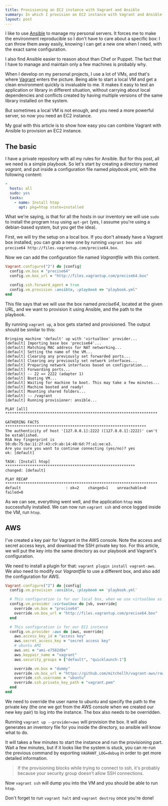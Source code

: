 ```yaml
---
title: Provisioning an EC2 instance with Vagrant and Ansible
summary: In which I provision an EC2 instance with Vagrant and Ansible
layout: post
---
```


I like to use [Ansible](http://www.ansible.com/) to manage my personal servers. It forces me to make the environment reproducible so I don't have to care about a specific box: I can throw them away easily, knowing I can get a new one when I need, with the exact same configuration.

I also find Ansible easier to reason about than Chef or Puppet. The fact that I have to manage and maintain only a few machines is probably why.

When I develop on my personal projects, I use a lot of VMs, and that's where [Vagrant](http://www.vagrantup.com/) enters the picture. Being able to start a local VM and get a clean environment quickly is invaluable to me. It makes it easy to test an application or library in different situation, without carrying about local dependencies and conflicts created by having multiple versions of the same library installed on the system.

But sometimes a local VM is not enough, and you need a more powerful server, so now you need an EC2 instance.

My goal with this article is to show how easy you can combine Vagrant with Ansible to provision an EC2 instance.

## The basic

I have a private repository with all my rules for Ansible. But for this post, all we need is a simple playbook. So let's start by creating a directory named *vagrant*, and put inside a configuration file named *playbook.yml*, with the following content:

```yaml
-
  hosts: all
  sudo: yes
  tasks:
    - name: Install htop
      apt: pkg=htop state=installed
```

What we're saying, is that for all the hosts in our inventory we will use `sudo` to install the program `htop` using `apt-get` (yes, I assume you're using a debian-based system, but you get the idea).

First, we will try the setup on a local box. If you don't already have a Vagrant box installed, you can grab a new one by running `vagrant box add precise64 http://files.vagrantup.com/precise64.box`.

Now we can add the configuration file named *Vagrantfile* with this content.

```ruby
Vagrant.configure("2") do |config|
  config.vm.box = "precise64"
  config.vm.box_url = "http://files.vagrantup.com/precise64.box"

  config.ssh.forward_agent = true
  config.vm.provision :ansible, :playbook => "playbook.yml"
end
```

This file says that we will use the box named *precise64*, located at the given URL, and we want to provision it using Ansible, and the path to the playbook.

By running `vagrant up`, a box gets started and provisioned. The output should be similar to this:

```
Bringing machine 'default' up with 'virtualbox' provider...
[default] Importing base box 'precise64'...
[default] Matching MAC address for NAT networking...
[default] Setting the name of the VM...
[default] Clearing any previously set forwarded ports...
[default] Clearing any previously set network interfaces...
[default] Preparing network interfaces based on configuration...
[default] Forwarding ports...
[default] -- 22 => 2222 (adapter 1)
[default] Booting VM...
[default] Waiting for machine to boot. This may take a few minutes...
[default] Machine booted and ready!
[default] Mounting shared folders...
[default] -- /vagrant
[default] Running provisioner: ansible...

PLAY [all] ********************************************************************

GATHERING FACTS ***************************************************************
The authenticity of host '[127.0.0.1]:2222 ([127.0.0.1]:2222)' can't be established.
RSA key fingerprint is 50:db:75:ba:11:2f:43:c9:ab:14:40:6d:7f:a1:ee:e3.
Are you sure you want to continue connecting (yes/no)? yes
ok: [default]

TASK: [Install htop] **********************************************************
changed: [default]

PLAY RECAP ********************************************************************
default                    : ok=2    changed=1    unreachable=0    failed=0
```

As we can see, everything went well, and the application `htop` was successfully installed. We can now run `vagrant ssh` and once logged inside the VM, run `htop`.

## AWS

I've created a key pair for Vagrant in the AWS console. Note the access and secret access keys, and download the SSH private key too. For this article, we will put the key into the same directory as our playbook and Vagrant's configuration.

We need to install a plugin for that: `vagrant plugin install vagrant-aws`. We also need to modify our *Vagrantfile* to use a different box, and also add the configuration for AWS.

```ruby
Vagrant.configure("2") do |config|
  config.vm.provision :ansible, :playbook => 'playbook.yml'

  # This configuration is for our local box, when we use virtualbox as the provider
  config.vm.provider :virtualbox do |vb, override|
    override.vm.box = "precise64"
    override.vm.box_url = "http://files.vagrantup.com/precise64.box"
  end

  # This configuration is for our EC2 instance
  config.vm.provider :aws do |aws, override|
    aws.access_key_id = "access key"
    aws.secret_access_key = "secret access key"
    # ubuntu AMI
    aws.ami = "ami-e7582d8e"
    aws.keypair_name = "vagrant"
    aws.security_groups = ["default", "quicklaunch-1"]

    override.vm.box = "dummy"
    override.vm.box_url = "https://github.com/mitchellh/vagrant-aws/raw/master/dummy.box"
    override.ssh.username = "ubuntu"
    override.ssh.private_key_path = "vagrant.pem"
  end
end
```

We need to override the user name to *ubuntu* and specify the path to the private key (the one we got from the AWS console when we created our new key pair) to log into the instance. The box also needs to be overridden.

Running `vagrant up --provider=aws` will provision the box. It will also generates an inventory file for you inside the directory, so ansible will know what to do.

It will takes a few minutes to start the instance and run the provisioning part. Wait a few minutes, but if it looks like the system is stuck, you can re-run the previous command by exporting `VAGRANT_LOG=debug` in order to get more detailed information.

> If the provisioning blocks while trying to connect to ssh, it's probably because your security group doesn't allow SSH connections.

Now `vagrant ssh` will dump you into the VM and you should be able to run `htop`.

Don't forget to run `vagrant halt` and `vagrant destroy` once you're done!
